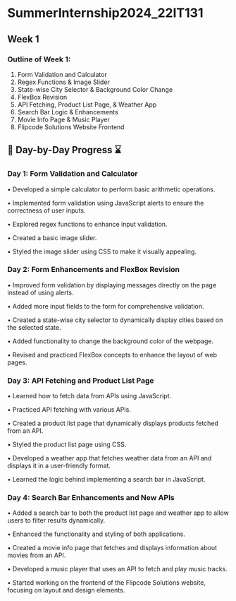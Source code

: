 # SummerInternship2024_22IT131
## Week 1
### Outline of Week 1:
1. Form Validation and Calculator
2. Regex Functions & Image Slider
3. State-wise City Selector & Background Color Change
4. FlexBox Revision
5. API Fetching, Product List Page, & Weather App
6. Search Bar Logic & Enhancements
7. Movie Info Page & Music Player
8. Flipcode Solutions Website Frontend

## 📝 Day-by-Day Progress ⌛ 

### Day 1: Form Validation and Calculator
•   Developed a simple calculator to perform basic arithmetic operations.

•   Implemented form validation using JavaScript alerts to ensure the correctness of user inputs.

•   Explored regex functions to enhance input validation.

•   Created a basic image slider.

•   Styled the image slider using CSS to make it visually appealing.

### Day 2: Form Enhancements and FlexBox Revision
• Improved form validation by displaying messages directly on the page instead of using alerts.

• Added more input fields to the form for comprehensive validation.

• Created a state-wise city selector to dynamically display cities based on the selected state.

• Added functionality to change the background color of the webpage.

• Revised and practiced FlexBox concepts to enhance the layout of web pages.

### Day 3: API Fetching and Product List Page
• Learned how to fetch data from APIs using JavaScript.

• Practiced API fetching with various APIs.

• Created a product list page that dynamically displays products fetched from an API.

• Styled the product list page using CSS.

• Developed a weather app that fetches weather data from an API and displays it in a user-friendly format.

• Learned the logic behind implementing a search bar in JavaScript.

### Day 4: Search Bar Enhancements and New APIs
• Added a search bar to both the product list page and weather app to allow users to filter results dynamically.

• Enhanced the functionality and styling of both applications.

• Created a movie info page that fetches and displays information about movies from an API.

• Developed a music player that uses an API to fetch and play music tracks.

• Started working on the frontend of the Flipcode Solutions website, focusing on layout and design elements.
